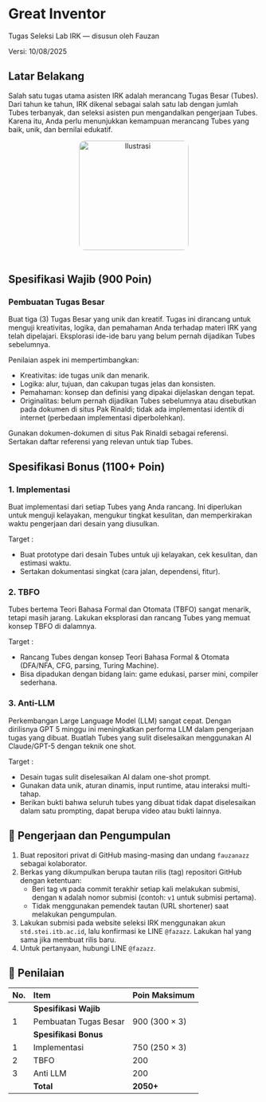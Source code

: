    # Great Inventor
   Tugas Seleksi Lab IRK — disusun oleh Fauzan
   
   Versi: 10/08/2025
   
   ## Latar Belakang
   Salah satu tugas utama asisten IRK adalah merancang Tugas Besar (Tubes). Dari tahun ke tahun, IRK dikenal sebagai salah satu lab dengan jumlah Tubes terbanyak, dan seleksi asisten pun mengandalkan pengerjaan Tubes. Karena itu, Anda perlu menunjukkan kemampuan merancang Tubes yang baik, unik, dan bernilai edukatif.
   
   <div align=center>
<img src="https://github.com/user-attachments/assets/f77b2fc1-3f02-4f28-a571-866a4855b8ff" alt="Ilustrasi" width="220" height="auto" style="object-fit:cover;border-radius:12px;" />
   <br>
     
   <br>
   </div>
   
   ## Spesifikasi Wajib (900 Poin)
   
   ### Pembuatan Tugas Besar
   
   Buat tiga (3) Tugas Besar yang unik dan kreatif. Tugas ini dirancang untuk menguji kreativitas, logika, dan pemahaman Anda terhadap materi IRK yang telah dipelajari. Eksplorasi ide-ide baru yang belum pernah dijadikan Tubes sebelumnya.
   
   Penilaian aspek ini mempertimbangkan:
   - Kreativitas: ide tugas unik dan menarik.
   - Logika: alur, tujuan, dan cakupan tugas jelas dan konsisten.
   - Pemahaman: konsep dan definisi yang dipakai dijelaskan dengan tepat.
   - Originalitas: belum pernah dijadikan Tubes sebelumnya atau disebutkan pada dokumen di situs Pak Rinaldi; tidak ada implementasi identik di internet (perbedaan implementasi diperbolehkan).
   
   Gunakan dokumen-dokumen di situs Pak Rinaldi sebagai referensi. Sertakan daftar referensi yang relevan untuk tiap Tubes.
   
   ## Spesifikasi Bonus (1100+ Poin)
   
   ### 1. Implementasi
   
   Buat implementasi dari setiap Tubes yang Anda rancang. Ini diperlukan untuk menguji kelayakan, mengukur tingkat kesulitan, dan memperkirakan waktu pengerjaan dari desain yang diusulkan.
   
   Target :
   - Buat prototype dari desain Tubes untuk uji kelayakan, cek kesulitan, dan estimasi waktu.
   - Sertakan dokumentasi singkat (cara jalan, dependensi, fitur).
   
   ### 2. TBFO
   
   Tubes bertema Teori Bahasa Formal dan Otomata (TBFO) sangat menarik, tetapi masih jarang. Lakukan eksplorasi dan rancang Tubes yang memuat konsep TBFO di dalamnya.
   
   Target :
   - Rancang Tubes dengan konsep Teori Bahasa Formal & Otomata (DFA/NFA, CFG, parsing, Turing Machine).
   - Bisa dipadukan dengan bidang lain: game edukasi, parser mini, compiler sederhana.
   
   ### 3. Anti-LLM
   
   Perkembangan Large Language Model (LLM) sangat cepat. Dengan dirilisnya GPT 5 minggu ini meningkatkan performa LLM dalam pengerjaan tugas yang dibuat. Buatlah Tubes yang sulit diselesaikan menggunakan AI Claude/GPT-5 dengan teknik one shot.
   
   Target :
   - Desain tugas sulit diselesaikan AI dalam one-shot prompt.
   - Gunakan data unik, aturan dinamis, input runtime, atau interaksi multi-tahap.
   - Berikan bukti bahwa seluruh tubes yang dibuat tidak dapat diselesaikan dalam satu prompting, dapat berupa video atau bukti lainnya.
   
   
   ## 📂 Pengerjaan dan Pengumpulan
   1. Buat repositori privat di GitHub masing-masing dan undang `fauzanazz` sebagai kolaborator.
   2. Berkas yang dikumpulkan berupa tautan rilis (tag) repositori GitHub dengan ketentuan:
      - Beri tag `vN` pada commit terakhir setiap kali melakukan submisi, dengan `N` adalah nomor submisi (contoh: `v1` untuk submisi pertama).
      - Tidak menggunakan pemendek tautan (URL shortener) saat melakukan pengumpulan.
   3. Lakukan submisi pada website seleksi IRK menggunakan akun `std.stei.itb.ac.id`, lalu konfirmasi ke LINE `@fazazz`. Lakukan hal yang sama jika membuat rilis baru.
   4. Untuk pertanyaan, hubungi LINE `@fazazz`.
   
   ## 📌 Penilaian
   
   | No. | Item                  | Poin Maksimum   |
   | :-- | :-------------------- | :-------------- |
   |     | **Spesifikasi Wajib** |                 |
   | 1   | Pembuatan Tugas Besar | 900 (300 × 3)   |
   |     | **Spesifikasi Bonus** |                 |
   | 1   | Implementasi          | 750 (250 × 3)   |
   | 2   | TBFO                  | 200             |
   | 3   | Anti LLM              | 200
   |     | **Total**             | **2050+**       |
